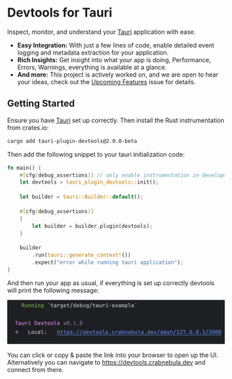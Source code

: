 # Devtools for Tauri

Inspect, monitor, and understand your [Tauri](https://tauri.app) application with ease.

- **Easy Integration:** With just a few lines of code, enable detailed event logging and metadata extraction for your application.
- **Rich Insights:** Get insight into what your app is doing, Performance, Errors, Warnings, everything is available at a glance.
- **And more:** This project is actively worked on, and we are open to hear your ideas, check out the [Upcoming Features]() issue for details.

## Getting Started

Ensure you have [Tauri](https://tauri.app/v1/guides/getting-started/setup/) set up correctly. Then install the Rust instrumentation from crates.io:

```sh
cargo add tauri-plugin-devtools@2.0.0-beta
```

Then add the following snippet to your tauri initialization code:

```rust
fn main() {
    #[cfg(debug_assertions)] // only enable instrumentation in development builds
    let devtools = tauri_plugin_devtools::init();

    let builder = tauri::Builder::default();

    #[cfg(debug_assertions)]
    {
        let builder = builder.plugin(devtools);
    }

    builder
        .run(tauri::generate_context!())
        .expect("error while running tauri application");
}
```

And then run your app as usual, if everything is set up correctly devtools will print the following message:

![Screenshot 2023-11-28 at 14.05.20.png](https://github.com/crabnebula-dev/devtools/blob/f9970a0daa40757256aa1b32c93d66039cbdd041/Screenshot.png)

You can click or copy & paste the link into your browser to open up the UI.
Alternatively you can navigate to https://devtools.crabnebula.dev and connect from there.